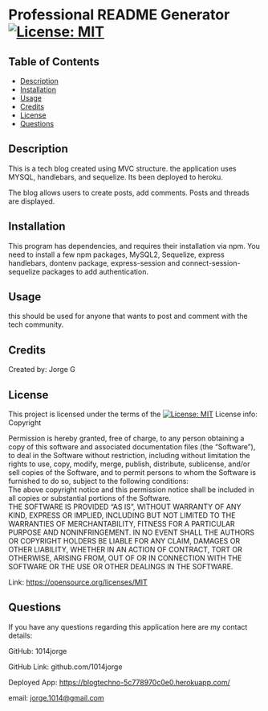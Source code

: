 # Professional README Generator [![License: MIT](https://img.shields.io/badge/License-MIT-yellow.svg)](https://opensource.org/licenses/MIT)

 
## Table of Contents 
- [Description](#description)
- [Installation](#installation)
- [Usage](#usage)
- [Credits](#credits)
- [License](#license)
- [Questions](#questions)

## Description

This is a tech blog created using MVC structure. the application uses MYSQL, handlebars, and sequelize. Its been deployed to heroku.

The blog allows users to create posts, add comments. Posts and threads are displayed.

## Installation 
This program has dependencies, and requires their installation via npm. You need to install a few npm packages, MySQL2, Sequelize, express handlebars, dontenv package, express-session and connect-session-sequelize packages to add authentication.


## Usage

 this should be used for anyone that wants to post and comment with the tech community.

## Credits

Created by: Jorge G



## License 
This project is licensed under the terms of the
[![License: MIT](https://img.shields.io/badge/License-MIT-yellow.svg)](https://opensource.org/licenses/MIT)
License info: Copyright <YEAR> <COPYRIGHT HOLDER>

  Permission is hereby granted, free of charge, to any person obtaining a copy of this software and associated documentation files (the “Software”),
  to deal in the Software without restriction, including without limitation the rights to 
  use, copy, modify, merge, publish, distribute, sublicense, and/or sell copies of the Software, 
  and to permit persons to whom the Software is furnished to do so, subject to the following conditions:  
  The above copyright notice and this permission notice shall be included in all copies or substantial portions of the Software.  
  THE SOFTWARE IS PROVIDED “AS IS”, WITHOUT WARRANTY OF ANY KIND, EXPRESS OR IMPLIED, INCLUDING BUT NOT LIMITED TO THE WARRANTIES OF MERCHANTABILITY, FITNESS FOR A PARTICULAR PURPOSE AND NONINFRINGEMENT.
   IN NO EVENT SHALL THE AUTHORS OR COPYRIGHT HOLDERS BE LIABLE FOR ANY CLAIM, DAMAGES OR OTHER LIABILITY, WHETHER IN AN ACTION OF CONTRACT,
   TORT OR OTHERWISE, ARISING FROM, OUT OF OR IN CONNECTION WITH THE SOFTWARE OR THE USE OR OTHER DEALINGS IN THE SOFTWARE.

Link: https://opensource.org/licenses/MIT

## Questions
If you have any questions regarding this application here are my contact details:

GitHub:  1014jorge

GitHub Link: github.com/1014jorge

Deployed App: https://blogtechno-5c778970c0e0.herokuapp.com/

email: jorge.1014@gmail.com


  